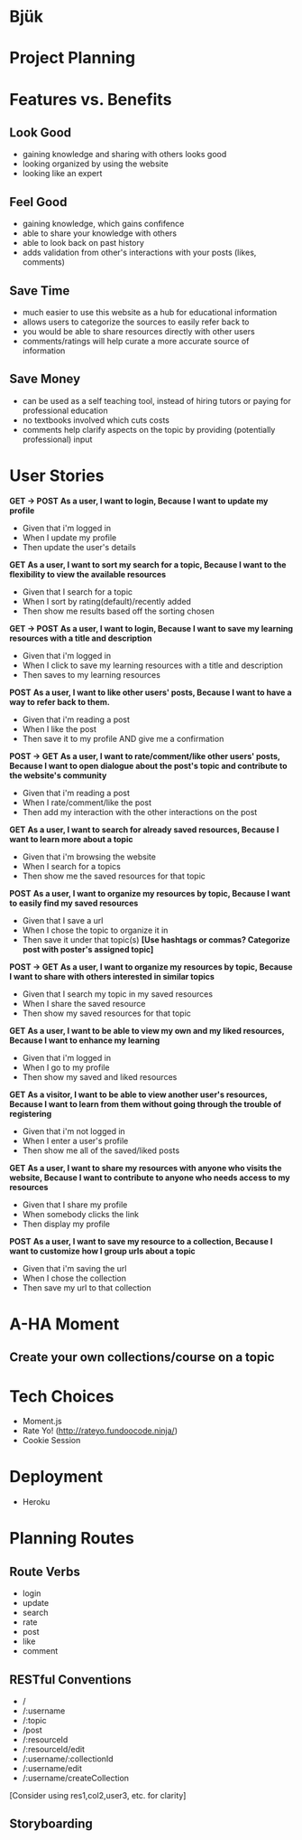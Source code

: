 # Bjük
# Project Planning

# Features vs. Benefits

## Look Good
- gaining knowledge and sharing with others looks good 
- looking organized by using the website
- looking like an expert

## Feel Good
- gaining knowledge, which gains confifence
- able to share your knowledge with others
- able to look back on past history 
- adds validation from other's interactions with your posts (likes, comments)

## Save Time
- much easier to use this website as a hub for educational information
- allows users to categorize the sources to easily refer back to
- you would be able to share resources directly with other users
- comments/ratings will help curate a more accurate source of information

## Save Money
- can be used as a self teaching tool, instead of hiring tutors or paying for professional education
- no textbooks involved which cuts costs
- comments help clarify aspects on the topic by providing (potentially professional) input 

# User Stories

**GET -> POST**
**As a user, I want to login, Because I want to update my profile** 
* Given that i'm logged in
* When I update my profile
* Then update the user's details

**GET**
**As a user, I want to sort my search for a topic, Because I want to the flexibility to view the available resources**
* Given that I search for a topic
* When I sort by rating(default)/recently added
* Then show me results based off the sorting chosen

**GET -> POST**
**As a user, I want to login, Because I want to save my learning resources with a title and description**
* Given that i'm logged in
* When I click to save my learning resources with a title and description
* Then saves to my learning resources

**POST**
**As a user, I want to like other users' posts, Because I want to have a way to refer back to them.**
* Given that i'm reading a post
* When I like the post
* Then save it to my profile AND give me a confirmation

**POST -> GET**
**As a user, I want to rate/comment/like other users' posts, Because I want to open dialogue about the post's topic and contribute to the website's community**
* Given that i'm reading a post
* When I rate/comment/like the post
* Then add my interaction with the other interactions on the post

**GET**
**As a user, I want to search for already saved resources, Because I want to learn more about a topic**
* Given that i'm browsing the website
* When I search for a topics
* Then show me the saved resources for that topic

**POST**
**As a user, I want to organize my resources by topic, Because I want to easily find my saved resources**
* Given that I save a url
* When I chose the topic to organize it in
* Then save it under that topic(s) 
**[Use hashtags or commas? Categorize post with poster's assigned topic]**

**POST -> GET**
**As a user, I want to organize my resources by topic, Because I want to share with others interested in similar topics**
* Given that I search my topic in my saved resources
* When I share the saved resource
* Then show my saved resources for that topic

**GET**
**As a user, I want to be able to view my own and my liked resources, Because I want to enhance my learning**
* Given that i'm logged in
* When I go to my profile
* Then show my saved and liked resources

**GET**
**As a visitor, I want to be able to view another user's resources, Because I want to learn from them without going through the trouble of registering**
* Given that i'm not logged in
* When I enter a user's profile
* Then show me all of the saved/liked posts

**GET**
**As a user, I want to share my resources with anyone who visits the website, Because I want to contribute to anyone who needs access to my resources**
* Given that I share my profile
* When somebody clicks the link
* Then display my profile

**POST**
**As a user, I want to save my resource to a collection, Because I want to customize how I group urls about a topic**
* Given that i'm saving the url
* When I chose the collection
* Then save my url to that collection


# A-HA Moment
## Create your own collections/course on a topic

# Tech Choices
- Moment.js
- Rate Yo! (http://rateyo.fundoocode.ninja/)
- Cookie Session

# Deployment
- Heroku

# Planning Routes

## Route Verbs
- login
- update
- search
- rate
- post
- like
- comment

## RESTful Conventions
- /
- /:username
- /:topic
- /post
- /:resourceId
- /:resourceId/edit
- /:username/:collectionId
- /:username/edit
- /:username/createCollection

[Consider using res1,col2,user3, etc. for clarity]

## Storyboarding

